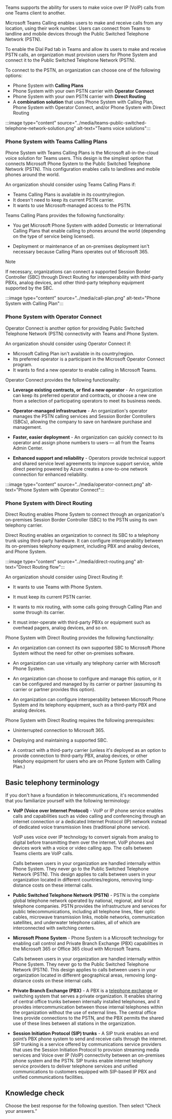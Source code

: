 Teams supports the ability for users to make voice over IP (VoIP) calls from one Teams client to another. 

Microsoft Teams Calling enables users to make and receive calls from any location, using their work number. Users can connect from Teams to landline and mobile devices through the Public Switched Telephone Network (PSTN).

To enable the Dial Pad tab in Teams and allow its users to make and receive PSTN calls, an organization must provision users for Phone System and connect it to the Public Switched Telephone Network (PSTN).

To connect to the PSTN, an organization can choose one of the following options:

* Phone System with **Calling Plans**
* Phone System with your own PSTN carrier with **Operator Connect**
* Phone System with your own PSTN carrier with **Direct Routing**
* A **combination solution** that uses Phone System with Calling Plan, Phone System with Operator Connect, and/or Phone System with Direct Routing

‎:::image type="content" source="../media/teams-public-switched-telephone-network-solution.png" alt-text="Teams voice solutions":::

### Phone System with Teams Calling Plans

Phone System with Teams Calling Plans is the Microsoft all-in-the-cloud voice solution for Teams users. This design is the simplest option that connects Microsoft Phone System to the Public Switched Telephone Network (PSTN). This configuration enables calls to landlines and mobile phones around the world.

An organization should consider using Teams Calling Plans if:

* Teams Calling Plans is available in its country/region.
* It doesn't need to keep its current PSTN carrier.
* It wants to use Microsoft-managed access to the PSTN.

Teams Calling Plans provides the following functionality:

* You get Microsoft Phone System with added Domestic or International Calling Plans that enable calling to phones around the world (depending on the type of service being licensed).

* Deployment or maintenance of an on-premises deployment isn't necessary because Calling Plans operates out of Microsoft 365.

> [!NOTE]
> If necessary, organizations can connect a supported Session Border Controller (SBC) through Direct Routing for interoperability with third-party PBXs, analog devices, and other third-party telephony equipment supported by the SBC.

‎:::image type="content" source="../media/call-plan.png" alt-text="Phone System with Calling Plan":::

### Phone System with Operator Connect

Operator Connect is another option for providing Public Switched Telephone Network (PSTN) connectivity with Teams and Phone System.

An organization should consider using Operator Connect if:

* Microsoft Calling Plan isn't available in its country/region.
* Its preferred operator is a participant in the Microsoft Operator Connect program.
* It wants to find a new operator to enable calling in Microsoft Teams.

Operator Connect provides the following functionality:

* **Leverage existing contracts, or find a new operator** - An organization can keep its preferred operator and contracts, or choose a new one from a selection of participating operators to meet its business needs.

* **Operator-managed infrastructure** - An organization's operator manages the PSTN calling services and Session Border Controllers (SBCs), allowing the company to save on hardware purchase and management.

* **Faster, easier deployment** - An organization can quickly connect to its operator and assign phone numbers to users — all from the Teams Admin Center.

* **Enhanced support and reliability** - Operators provide technical support and shared service level agreements to improve support service, while direct peering powered by Azure creates a one-to-one network connection for enhanced reliability.

‎:::image type="content" source="../media/operator-connect.png" alt-text="Phone System with Operator Connect":::

### Phone System with Direct Routing

Direct Routing enables Phone System to connect through an organization's on-premises Session Border Controller (SBC) to the PSTN using its own telephony carrier.

Direct Routing enables an organization to connect its SBC to a telephony trunk using third-party hardware. It can configure interoperability between its on-premises telephony equipment, including PBX and analog devices, and Phone System.

:::image type="content" source="../media/direct-routing.png" alt-text="Direct Routing flow":::

An organization should consider using Direct Routing if:

* It wants to use Teams with Phone System.

* It must keep its current PSTN carrier.

* It wants to mix routing, with some calls going through Calling Plan and some through its carrier.

* It must inter-operate with third-party PBXs or equipment such as overhead pagers, analog devices, and so on.

Phone System with Direct Routing provides the following functionality:

* An organization can connect its own supported SBC to Microsoft Phone System without the need for other on-premises software.

* An organization can use virtually any telephony carrier with Microsoft Phone System.

* An organization can choose to configure and manage this option, or it can be configured and managed by its carrier or partner (assuming its carrier or partner provides this option).

* An organization can configure interoperability between Microsoft Phone System and its telephony equipment, such as a third-party PBX and analog devices.

‎Phone System with Direct Routing requires the following prerequisites:

* Uninterrupted connection to Microsoft 365.

* Deploying and maintaining a supported SBC.

* A contract with a third-party carrier (unless it's deployed as an option to provide connection to third-party PBX, analog devices, or other telephony equipment for users who are on Phone System with Calling Plan.)

## Basic telephony terminology

If you don't have a foundation in telecommunications, it's recommended that you familiarize yourself with the following terminology:

* **VoIP (Voice over Internet Protocol)** - VoIP or IP phone service enables calls and capabilities such as video calling and conferencing through an internet connection or a dedicated Internet Protocol (IP) network instead of dedicated voice transmission lines (traditional phone service).

  VoIP uses voice over IP technology to convert signals from analog to digital before transmitting them over the internet. VoIP phones and devices work with a voice or video calling app. The calls between Teams clients are VoIP calls.
  
  Calls between users in your organization are handled internally within Phone System. They never go to the Public Switched Telephone Network (PSTN). This design applies to calls between users in your organization located in different countries/regions, removing long-distance costs on these internal calls.

* **Public Switched Telephone Network (PSTN)** - PSTN is the complete global telephone network operated by national, regional, and local telephone companies. PSTN provides the infrastructure and services for public telecommunications, including all telephone lines, fiber optic cables, microwave transmission links, mobile networks, communication satellites, and underwater telephone cables, all of which are interconnected with switching centers.

* **Microsoft Phone System** - Phone System is a Microsoft technology for enabling call control and Private Branch Exchange (PBX) capabilities in the Microsoft 365 or Office 365 cloud with Microsoft Teams.

  Calls between users in your organization are handled internally within Phone System. They never go to the Public Switched Telephone Network (PSTN). This design applies to calls between users in your organization located in different geographical areas, removing long-distance costs on these internal calls.

* **Private Branch Exchange (PBX)** - A PBX is a [telephone exchange](https://en.wikipedia.org/wiki/Telephone_exchange?azure-portal=true) or switching system that serves a private organization. It enables sharing of central office trunks between internally installed telephones, and it provides intercommunication between those internal telephones within the organization without the use of external lines. The central office lines provide connections to the PSTN, and the PBX permits the shared use of these lines between all stations in the organization.

* **Session Initiation Protocol (SIP) trunks** - A SIP trunk enables an end point’s PBX phone system to send and receive calls through the internet. SIP trunking is a service offered by communications service providers that uses the Session Initiation Protocol to provision streaming media services and Voice over IP (VoIP) connectivity between an on-premises phone system and the PSTN. SIP trunks enable internet telephony service providers to deliver telephone services and unified communications to customers equipped with SIP-based IP PBX and unified communications facilities.

## Knowledge check

Choose the best response for the following question. Then select “Check your answers.”